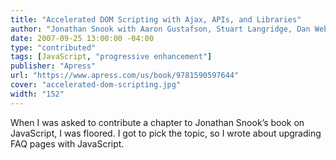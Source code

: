 ```yaml
---
title: "Accelerated DOM Scripting with Ajax, APIs, and Libraries"
author: "Jonathan Snook with Aaron Gustafson, Stuart Langridge, Dan Webb"
date: 2007-09-25 13:00:00 -04:00
type: "contributed"
tags: [JavaScript, "progressive enhancement"]
publisher: "Apress"
url: "https://www.apress.com/us/book/9781590597644"
cover: "accelerated-dom-scripting.jpg"
width: "152"
---
```


When I was asked to contribute a chapter to Jonathan Snook’s book on JavaScript, I was floored. I got to pick the topic, so I wrote about upgrading FAQ pages with JavaScript.
